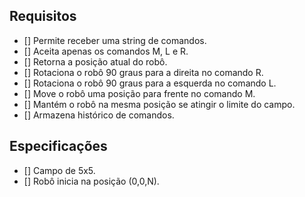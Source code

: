 ## Requisitos

- [] Permite receber uma string de comandos.
- [] Aceita apenas os comandos M, L e R.
- [] Retorna a posição atual do robô.
- [] Rotaciona o robô 90 graus para a direita no comando R.
- [] Rotaciona o robô 90 graus para a esquerda no comando L.
- [] Move o robô uma posição para frente no comando M.
- [] Mantém o robô na mesma posição se atingir o limite do campo.
- [] Armazena histórico de comandos.

## Especificações

- [] Campo de 5x5.
- [] Robô inicia na posição (0,0,N).